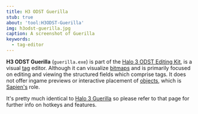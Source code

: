 ```yaml
---
title: H3 ODST Guerilla
stub: true
about: 'tool:H3ODST-Guerilla'
img: h3odst-guerilla.jpg
caption: A screenshot of Guerilla
keywords:
  - tag-editor
---
```

**H3 ODST Guerilla** (`guerilla.exe`) is part of the [Halo 3 ODST Editing Kit](~h3odst-ek), is a visual [tag](~tags) editor. Although it can visualize [bitmaps](~bitmap) and is primarily focused on editing and viewing the structured fields which comprise tags. It does not offer ingame previews or interactive placement of [objects](~object), which is [Sapien's](~H3ODST-Sapien) role.

It's pretty much identical to [Halo 3 Guerilla](~H3-Guerilla) so please refer to that page for further info on hotkeys and features.
